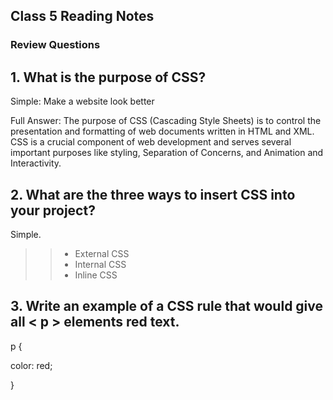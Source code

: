## Class 5 Reading Notes

### Review Questions

## 1. What is the purpose of CSS?

Simple: Make a website look better

Full Answer:
The purpose of CSS (Cascading Style Sheets) is to control the presentation and formatting of web documents written in HTML and XML. CSS is a crucial component of web development and serves several important purposes like styling, Separation of Concerns, and Animation and Interactivity.

## 2. What are the three ways to insert CSS into your project?

Simple.
>>* External CSS
>>* Internal CSS
>>* Inline CSS

##  3. Write an example of a CSS rule that would give all < p > elements red text.

p { 
  
  color: red;
  
}
